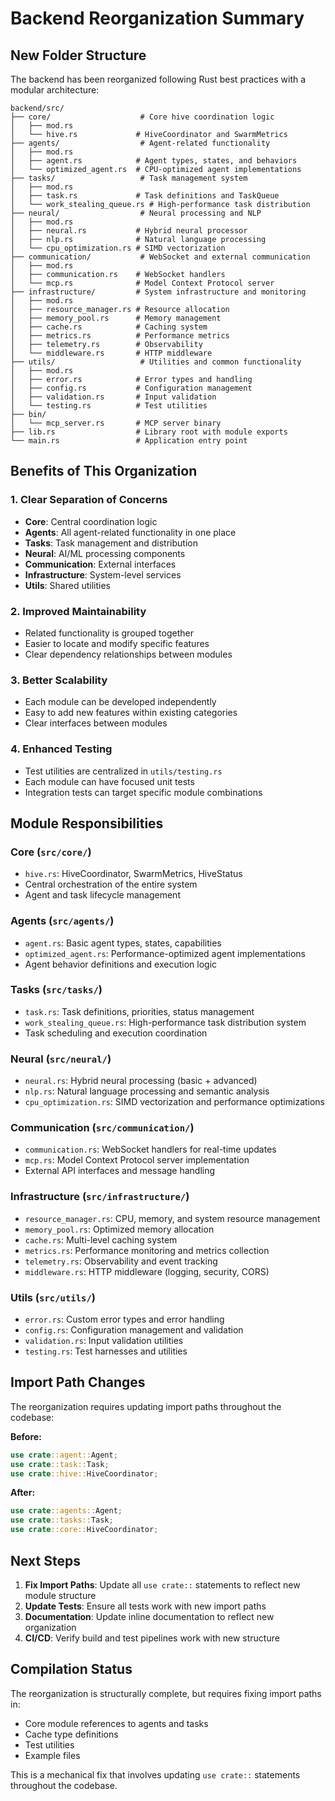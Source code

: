 # Backend Reorganization Summary

## New Folder Structure

The backend has been reorganized following Rust best practices with a modular architecture:

```
backend/src/
├── core/                    # Core hive coordination logic
│   ├── mod.rs
│   └── hive.rs             # HiveCoordinator and SwarmMetrics
├── agents/                  # Agent-related functionality
│   ├── mod.rs
│   ├── agent.rs            # Agent types, states, and behaviors
│   └── optimized_agent.rs  # CPU-optimized agent implementations
├── tasks/                   # Task management system
│   ├── mod.rs
│   ├── task.rs             # Task definitions and TaskQueue
│   └── work_stealing_queue.rs # High-performance task distribution
├── neural/                  # Neural processing and NLP
│   ├── mod.rs
│   ├── neural.rs           # Hybrid neural processor
│   ├── nlp.rs              # Natural language processing
│   └── cpu_optimization.rs # SIMD vectorization
├── communication/           # WebSocket and external communication
│   ├── mod.rs
│   ├── communication.rs    # WebSocket handlers
│   └── mcp.rs              # Model Context Protocol server
├── infrastructure/         # System infrastructure and monitoring
│   ├── mod.rs
│   ├── resource_manager.rs # Resource allocation
│   ├── memory_pool.rs      # Memory management
│   ├── cache.rs            # Caching system
│   ├── metrics.rs          # Performance metrics
│   ├── telemetry.rs        # Observability
│   └── middleware.rs       # HTTP middleware
├── utils/                   # Utilities and common functionality
│   ├── mod.rs
│   ├── error.rs            # Error types and handling
│   ├── config.rs           # Configuration management
│   ├── validation.rs       # Input validation
│   └── testing.rs          # Test utilities
├── bin/
│   └── mcp_server.rs       # MCP server binary
├── lib.rs                  # Library root with module exports
└── main.rs                 # Application entry point
```

## Benefits of This Organization

### 1. **Clear Separation of Concerns**
- **Core**: Central coordination logic
- **Agents**: All agent-related functionality in one place
- **Tasks**: Task management and distribution
- **Neural**: AI/ML processing components
- **Communication**: External interfaces
- **Infrastructure**: System-level services
- **Utils**: Shared utilities

### 2. **Improved Maintainability**
- Related functionality is grouped together
- Easier to locate and modify specific features
- Clear dependency relationships between modules

### 3. **Better Scalability**
- Each module can be developed independently
- Easy to add new features within existing categories
- Clear interfaces between modules

### 4. **Enhanced Testing**
- Test utilities are centralized in `utils/testing.rs`
- Each module can have focused unit tests
- Integration tests can target specific module combinations

## Module Responsibilities

### Core (`src/core/`)
- `hive.rs`: HiveCoordinator, SwarmMetrics, HiveStatus
- Central orchestration of the entire system
- Agent and task lifecycle management

### Agents (`src/agents/`)
- `agent.rs`: Basic agent types, states, capabilities
- `optimized_agent.rs`: Performance-optimized agent implementations
- Agent behavior definitions and execution logic

### Tasks (`src/tasks/`)
- `task.rs`: Task definitions, priorities, status management
- `work_stealing_queue.rs`: High-performance task distribution system
- Task scheduling and execution coordination

### Neural (`src/neural/`)
- `neural.rs`: Hybrid neural processing (basic + advanced)
- `nlp.rs`: Natural language processing and semantic analysis
- `cpu_optimization.rs`: SIMD vectorization and performance optimizations

### Communication (`src/communication/`)
- `communication.rs`: WebSocket handlers for real-time updates
- `mcp.rs`: Model Context Protocol server implementation
- External API interfaces and message handling

### Infrastructure (`src/infrastructure/`)
- `resource_manager.rs`: CPU, memory, and system resource management
- `memory_pool.rs`: Optimized memory allocation
- `cache.rs`: Multi-level caching system
- `metrics.rs`: Performance monitoring and metrics collection
- `telemetry.rs`: Observability and event tracking
- `middleware.rs`: HTTP middleware (logging, security, CORS)

### Utils (`src/utils/`)
- `error.rs`: Custom error types and error handling
- `config.rs`: Configuration management and validation
- `validation.rs`: Input validation utilities
- `testing.rs`: Test harnesses and utilities

## Import Path Changes

The reorganization requires updating import paths throughout the codebase:

**Before:**
```rust
use crate::agent::Agent;
use crate::task::Task;
use crate::hive::HiveCoordinator;
```

**After:**
```rust
use crate::agents::Agent;
use crate::tasks::Task;
use crate::core::HiveCoordinator;
```

## Next Steps

1. **Fix Import Paths**: Update all `use crate::` statements to reflect new module structure
2. **Update Tests**: Ensure all tests work with new import paths
3. **Documentation**: Update inline documentation to reflect new organization
4. **CI/CD**: Verify build and test pipelines work with new structure

## Compilation Status

The reorganization is structurally complete, but requires fixing import paths in:
- Core module references to agents and tasks
- Cache type definitions
- Test utilities
- Example files

This is a mechanical fix that involves updating `use crate::` statements throughout the codebase.